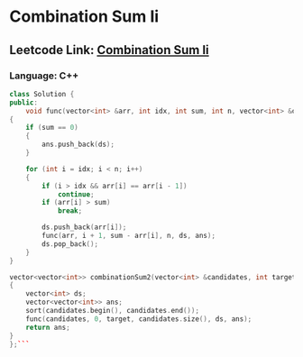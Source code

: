 # Combination Sum Ii

## Leetcode Link: [Combination Sum Ii](https://leetcode.com/problems/combination-sum-ii/)
### Language: C++

```cpp
class Solution {
public:
    void func(vector<int> &arr, int idx, int sum, int n, vector<int> &ds, vector<vector<int>> &ans)
{
    if (sum == 0)
    {
        ans.push_back(ds);
    }

    for (int i = idx; i < n; i++)
    {
        if (i > idx && arr[i] == arr[i - 1])
            continue;
        if (arr[i] > sum)
            break;

        ds.push_back(arr[i]);
        func(arr, i + 1, sum - arr[i], n, ds, ans);
        ds.pop_back();
    }
}

vector<vector<int>> combinationSum2(vector<int> &candidates, int target)
{
    vector<int> ds;
    vector<vector<int>> ans;
    sort(candidates.begin(), candidates.end());
    func(candidates, 0, target, candidates.size(), ds, ans);
    return ans;
}
};```



